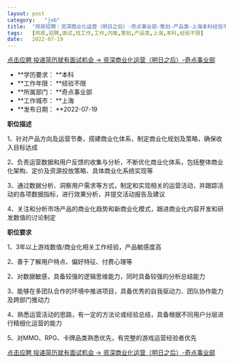 ```yaml
---
layout:	post
category:	"job"
title:	"网易招聘：资深商业化运营（明日之后）-奇点事业部-策划-产品类-上海本科经验不限"
tags:	[网易,招聘,面试,找工作,工作,内推,策划,产品类,上海,本科,经验不限]
date:	2022-07-19
---
```


[点击应聘 投递简历就有面试机会 ->  资深商业化运营（明日之后）-奇点事业部](http://mobile.bole.netease.com/bole/boleDetail?id=19882&employeeId=346f03c3cda5f04c&key=all)



- **学历要求： **本科
- **工作年限： **经验不限
- **所属部门： **奇点事业部
- **工作城市： **上海
- **发布日期： **2022-07-19



**职位描述**

1、针对产品方向及运营节奏，搭建商业化体系，制定商业化规划及策略，确保收入目标达成

2、负责运营数据和用户反馈的收集与分析，不断优化商业化体系，包括整体商业化架构、定价及资源投放策略、具体商业化系统实现等

3、通过数据分析、洞察用户需求等方式，制定和实现相关的运营活动，并跟踪活动的各项数据指标，进行效果分析，并提交活动报告及建议

4、关注和分析市场产品的商业化趋势和新商业化模式，跟进商业化内容开发和研发数值的讨论制定



**职位要求**

1、3年以上游戏数值/商业化相关工作经验，产品敏感度高

2、善于了解用户特点、偏好特征、付费心理等

2、对数据敏感，具备较强的逻辑思维能力，同时具备较强的分析总结能力

3、能够在多团队合作的环境中推进项目，具备优秀的自我驱动力、团队协作能力及跨部门推动力

4、熟悉运营活动的思路，有一定的方法论或经验总结，具备根据不同用户分层进行精细化运营的能力

5、对MMO、RPG、卡牌品类熟悉优先，有完整的游戏运营经验者优先





[点击应聘 投递简历就有面试机会 ->  资深商业化运营（明日之后）-奇点事业部](http://mobile.bole.netease.com/bole/boleDetail?id=19882&employeeId=346f03c3cda5f04c&key=all)